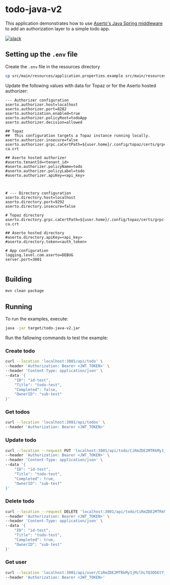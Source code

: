 # todo-java-v2
This application demonstrates how to use [Aserto's Java Spring middleware](https://github.com/aserto-dev/aserto-spring) to add an authorization layer to a simple todo app.

[![slack](https://img.shields.io/badge/slack-Aserto%20Community-brightgreen)](https://asertocommunity.slack.com)

## Setting up the `.env` file
Create the `.env` file in the resources directory
```bash
cp src/main/resources/application.properties.example src/main/resources/application.properties
```

Update the following values with data for Topaz or for the Aserto hosted authorizer:
```properties
--- Authorizer configuration
aserto.authorizer.host=localhost
aserto.authorizer.port=8282
aserto.authorization.enabled=true
aserto.authorizer.policyRoot=todoApp
aserto.authorizer.decision=allowed

## Topaz
##  This configuration targets a Topaz instance running locally.
aserto.authorizer.insecure=false
aserto.authorizer.grpc.caCertPath=${user.home}/.config/topaz/certs/grpc-ca.crt

## Aserto hosted authorizer
#aserto.tenantId=<tenant_id>
#aserto.authorizer.policyName=todo
#aserto.authorizer.policyLabel=todo
#aserto.authorizer.apiKey=<api_key>



# --- Directory configuration
aserto.directory.host=localhost
aserto.directory.port=9292
aserto.directory.insecure=false

# Topaz directory
aserto.directory.grpc.caCertPath=${user.home}/.config/topaz/certs/grpc-ca.crt

## Aserto hosted directory
#aserto.directory.apiKey=<api_key>
#aserto.directory.token=<auth_token>

# App configuration
logging.level.com.aserto=DEBUG
server.port=3001


```

## Building

```bash
mvn clean package
```

## Running

To run the examples, execute:

```bash
java -jar target/todo-java-v2.jar
```

Run the fallowing commands to test the example:

### Create todo
```bash
curl --location 'localhost:3001/api/todo' \
--header 'Authorization: Bearer <JWT_TOKEN>' \
--header 'Content-Type: application/json' \
--data '{
    "ID": "id-test",
    "Title": "todo-test",
    "Completed": false,
    "OwnerID": "sub-test"
}'
```

### Get todos
```bash
curl --location 'localhost:3001/api/todos' \
--header 'Authorization: Bearer <JWT_TOKEN>'
```

### Update todo
```bash
curl --location --request PUT 'localhost:3001/api/todo/CiRmZDE2MTRkMy1jMzlhLTQ3ODEtYjdiZC04Yjk2ZjVhNTEwMGQSBWxvY2Fs' \
--header 'Authorization: Bearer <JWT_TOKEN>' \
--header 'Content-Type: application/json' \
--data '{
    "ID": "id-test",
    "Title": "todo-test",
    "Completed": true,
    "OwnerID": "sub-test"
}'
```

### Delete todo
```bash
curl --location --request DELETE 'localhost:3001/api/todo/CiRmZDE2MTRkMy1jMzlhLTQ3ODEtYjdiZC04Yjk2ZjVhNTEwMGQSBWxvY2Fs' \
--header 'Authorization: Bearer <JWT_TOKEN>' \
--header 'Content-Type: application/json' \
--data '{
    "ID": "id-test",
    "Title": "todo-test",
    "Completed": true,
    "OwnerID": "sub-test"
}'
```

### Get user
```bash
curl --location 'localhost:3001/api/user/CiRmZDE2MTRkMy1jMzlhLTQ3ODEtYjdiZC04Yjk2ZjVhNTEwMGQSBWxvY2Fs' \
--header 'Authorization: Bearer <JWT_TOKEN>'
```
